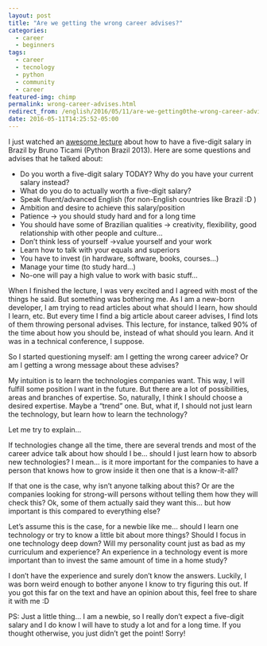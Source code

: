 ```yaml
---
layout: post
title: "Are we getting the wrong career advises?"
categories:
  - career
  - beginners
tags:
  - career 
  - tecnology 
  - python
  - community 
  - career
featured-img: chimp
permalink: wrong-career-advises.html
redirect_from: /english/2016/05/11/are-we-getting0the-wrong-career-advises.html
date: 2016-05-11T14:25:52-05:00
---
```


I just watched an [awesome lecture](https://www.youtube.com/watch?v=ybVkNRdb6hE&feature=youtu.be) about how to have a five-digit salary in Brazil by Bruno Ticami (Python Brazil 2013). Here are some questions and advises that he talked about:

* Do you worth a five-digit salary TODAY? Why do you have your current salary instead?
* What do you do to actually worth a five-digit salary?
* Speak fluent/advanced English (for non-English countries like Brazil :D )
* Ambition and desire to achieve this salary/position
*  Patience → you should study hard and for a long time
* You should have some of Brazilian qualities → creativity, flexibility, good relationship with other people and culture…
* Don’t think less of yourself →value yourself and your work
* Learn how to talk with your equals and superiors
* You have to invest (in hardware, software, books, courses…)
* Manage your time (to study hard…)
* No-one will pay a high value to work with basic stuff…

When I finished the lecture, I was very excited and I agreed with most of the things he said. But something was bothering me. As I am a new-born developer, I am trying to read articles about what should I learn, how should I learn, etc. But every time I find a big article about career advises, I find lots of them throwing personal advises. This lecture, for instance, talked 90% of the time about how you should be, instead of what should you learn. And it was in a technical conference, I suppose.

So I started questioning myself: am I getting the wrong career advice? Or am I getting a wrong message about these advises?

My intuition is to learn the technologies companies want. This way, I will fulfill some position I want in the future. But there are a lot of possibilities, areas and branches of expertise. So, naturally, I think I should choose a desired expertise. Maybe a “trend” one. But, what if, I should not just learn the technology, but learn how to learn the technology?

Let me try to explain…

If technologies change all the time, there are several trends and most of the career advice talk about how should I be… should I just learn how to absorb new technologies? I mean… is it more important for the companies to have a person that knows how to grow inside it then one that is a know-it-all?

If that one is the case, why isn’t anyone talking about this? Or are the companies looking for strong-will persons without telling them how they will check this? Ok, some of them actually said they want this… but how important is this compared to everything else?

Let’s assume this is the case, for a newbie like me… should I learn one technology or try to know a little bit about more things? Should I focus in one technology deep down? Will my personality count just as bad as my curriculum and experience? An experience in a technology event is more important than to invest the same amount of time in a home study?

I don’t have the experience and surely don’t know the answers. Luckily, I was born weird enough to bother anyone I know to try figuring this out. If you got this far on the text and have an opinion about this, feel free to share it with me :D

PS: Just a little thing… I am a newbie, so I really don’t expect a five-digit salary and I do know I will have to study a lot and for a long time. If you thought otherwise, you just didn’t get the point! Sorry!
